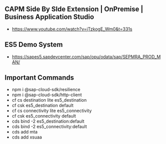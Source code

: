 ## CAPM Side By SIde Extension | OnPremise | Business Application Studio

- https://www.youtube.com/watch?v=jTzkogE_Wm0&t=331s

## ES5 Demo System
- https://sapes5.sapdevcenter.com/sap/opu/odata/sap/SEPMRA_PROD_MAN/

## Important Commands
- npm i @sap-cloud-sdk/resilience 
- npm i @sap-cloud-sdk/http-client
- cf cs destination lite es5_destination
- cf csk es5_destination default
- cf cs connectivity lite es5_connectivity
- cf csk es5_connectivity default
- cds bind -2 es5_destination:default
- cds bind -2 es5_connectivity:default
- cds add mta
- cds add xsuaa
